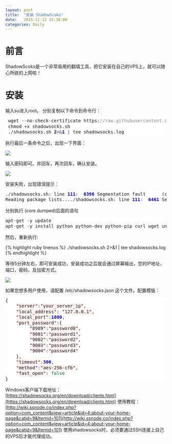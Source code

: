 ```yaml
---
layout: post
title:  "安装 ShadowScoks"
date:   2015-11-12 15:30:00
categories: Daily
---
```

# 前言 #
ShadowScoks是一个非常易用的翻墙工具，把它安装在自己的VPS上，就可以随心所欲的上网啦！
# 安装 #
输入su进入root。
分别复制以下命令到命令行：
<div class="highlight" style="background: #ffffff"><pre style="line-height: 125%"> wget <span style="color: #333333">--</span>no<span style="color: #333333">-</span>check<span style="color: #333333">-</span>certificate https<span style="color: #333333">:</span><span style="color: #888888">//raw.githubusercontent.com/teddysun/shadowsocks_install/master/shadowsocks.sh</span>
 chmod <span style="color: #333333">+</span>x shadowsocks.sh
 .<span style="color: #333333">/</span>shadowsocks.sh <span style="color: #0000DD; font-weight: bold">2</span><span style="color: #333333">&gt;&amp;</span><span style="color: #0000DD; font-weight: bold">1</span> <span style="color: #333333">|</span> tee shadowsocks.log
</pre></div>
执行最后一条命令之后，出现一下界面：

![](https://raw.githubusercontent.com/maplecumt/maplecumt.github.io/master/images/2015-11-12-shadowsocks/ss1.png)

输入密码即可。并回车，再次回车，确认安装。

![](https://raw.githubusercontent.com/maplecumt/maplecumt.github.io/master/images/2015-11-12-shadowsocks/ss3.png)

安装失败，出现错误提示：

<div class="highlight" style="background: #ffffff"><pre style="line-height: 125%">.<span style="color: #333333">/</span>shadowsocks.sh<span style="color: #333333">:</span> line <span style="color: #0000DD; font-weight: bold">111</span><span style="color: #333333">:</span>  <span style="color: #0000DD; font-weight: bold">6396</span> Segmentation fault      (core dumped) apt<span style="color: #333333">-</span>get <span style="color: #333333">-</span>y update
Reading package lists....<span style="color: #333333">/</span>shadowsocks.sh<span style="color: #333333">:</span> line <span style="color: #0000DD; font-weight: bold">111</span><span style="color: #333333">:</span>  <span style="color: #0000DD; font-weight: bold">6461</span> Segmentation fault      (core dumped) apt<span style="color: #333333">-</span>get <span style="color: #333333">-</span>y install python python<span style="color: #333333">-</span>dev python<span style="color: #333333">-</span>pip curl wget unzip gcc swig automake make perl cpio
</pre></div>


分别执行 (core dumped)后面的语句
<div class="highlight" style="background: #ffffff"><pre style="line-height: 125%">apt<span style="color: #333333">-</span>get <span style="color: #333333">-</span>y update
apt<span style="color: #333333">-</span>get <span style="color: #333333">-</span>y install python python<span style="color: #333333">-</span>dev python<span style="color: #333333">-</span>pip curl wget unzip gcc swig automake make perl cpio
</pre></div>

然后，重新执行:

{% highlight ruby linenos %}
./shadowsocks.sh 2>&1 | tee shadowsocks.log
{% endhighlight %}

等待5分钟左右，即可安装成功，安装成功之后就会通过屏幕输出，您的IP地址，端口，密码，及加密方式。

![](https://raw.githubusercontent.com/maplecumt/maplecumt.github.io/master/images/2015-11-12-shadowsocks/ss4.png)

如果您想多用户使用，请配置 /etc/shadowsocks.json 这个文件。配置模版：

<div class="highlight" style="background: #ffffff"><pre style="line-height: 125%">{
    <span style="background-color: #fff0f0">&quot;server&quot;</span><span style="color: #333333">:</span><span style="background-color: #fff0f0">&quot;your_server_ip&quot;</span>,
    <span style="background-color: #fff0f0">&quot;local_address&quot;</span><span style="color: #333333">:</span> <span style="background-color: #fff0f0">&quot;127.0.0.1&quot;</span>,
    <span style="background-color: #fff0f0">&quot;local_port&quot;</span><span style="color: #333333">:</span><span style="color: #0000DD; font-weight: bold">1080</span>,
    <span style="background-color: #fff0f0">&quot;port_password&quot;</span><span style="color: #333333">:</span>{
         <span style="background-color: #fff0f0">&quot;8989&quot;</span><span style="color: #333333">:</span><span style="background-color: #fff0f0">&quot;password0&quot;</span>,
         <span style="background-color: #fff0f0">&quot;9001&quot;</span><span style="color: #333333">:</span><span style="background-color: #fff0f0">&quot;password1&quot;</span>,
         <span style="background-color: #fff0f0">&quot;9002&quot;</span><span style="color: #333333">:</span><span style="background-color: #fff0f0">&quot;password2&quot;</span>,
         <span style="background-color: #fff0f0">&quot;9003&quot;</span><span style="color: #333333">:</span><span style="background-color: #fff0f0">&quot;password3&quot;</span>,
         <span style="background-color: #fff0f0">&quot;9004&quot;</span><span style="color: #333333">:</span><span style="background-color: #fff0f0">&quot;password4&quot;</span>
    },
    <span style="background-color: #fff0f0">&quot;timeout&quot;</span><span style="color: #333333">:</span><span style="color: #0000DD; font-weight: bold">300</span>,
    <span style="background-color: #fff0f0">&quot;method&quot;</span><span style="color: #333333">:</span><span style="background-color: #fff0f0">&quot;aes-256-cfb&quot;</span>,
    <span style="background-color: #fff0f0">&quot;fast_open&quot;</span><span style="color: #333333">:</span> <span style="color: #007020">false</span>
}
</pre></div>

Windows客户端下载地址：[https://shadowsocks.org/en/download/clients.html](https://shadowsocks.org/en/download/clients.html)
使用教程：[http://wiki.ssnode.co/index.php?option=com_content&view=article&id=4:about-your-home-page&catid=9&Itemid=101](http://wiki.ssnode.co/index.php?option=com_content&view=article&id=4:about-your-home-page&catid=9&Itemid=101)
使用shadowsocks时，必须要通过SSH连接上自己的VPS后才能代理成功。